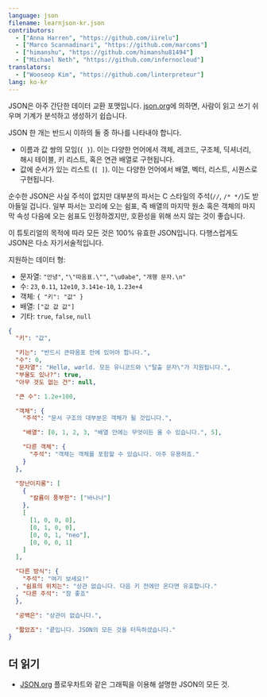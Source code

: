 ```yaml
---
language: json
filename: learnjson-kr.json
contributors:
  - ["Anna Harren", "https://github.com/iirelu"]
  - ["Marco Scannadinari", "https://github.com/marcoms"]
  - ["himanshu", "https://github.com/himanshu81494"]
  - ["Michael Neth", "https://github.com/infernocloud"]
translators:
  - ["Wooseop Kim", "https://github.com/linterpreteur"]
lang: ko-kr
---
```


JSON은 아주 간단한 데이터 교환 포맷입니다. [json.org](http://json.org/json-ko.html)에 의하면, 사람이 읽고 쓰기 쉬우며 기계가 분석하고 생성하기 쉽습니다.

JSON 한 개는 반드시 이하의 둘 중 하나를 나타내야 합니다.
* 이름과 값 쌍의 모임(`{ }`). 이는 다양한 언어에서 객체, 레코드, 구조체, 딕셔너리, 해시 테이블, 키 리스트, 혹은 연관 배열로 구현됩니다.
* 값에 순서가 있는 리스트 (`[ ]`). 이는 다양한 언어에서 배열, 벡터, 리스트, 시퀀스로 구현됩니다.

순수한 JSON은 사실 주석이 없지만 대부분의 파서는 C 스타일의 주석(`//`, `/* */`)도 받아들일 겁니다. 일부 파서는 꼬리에 오는 쉼표, 즉 배열의 마지막 원소 혹은 객체의 마지막 속성 다음에 오는 쉼표도 인정하겠지만, 호환성을 위해 쓰지 않는 것이 좋습니다.

이 튜토리얼의 목적에 따라 모든 것은 100% 유효한 JSON입니다. 다행스럽게도 JSON은 다소 자기서술적입니다.

지원하는 데이터 형:

* 문자열: `"안녕"`, `"\"따옴표.\""`, `"\u0abe"`, `"개행 문자.\n"`
* 수: `23`, `0.11`, `12e10`, `3.141e-10`, `1.23e+4`
* 객체: `{ "키": "값" }`
* 배열: `["값 값 값"]`
* 기타: `true`, `false`, `null`

```json
{
  "키": "값",

  "키는": "반드시 큰따옴표 안에 있어야 합니다.",
  "수": 0,
  "문자열": "Hellø, wørld. 모든 유니코드와 \"탈출 문자\"가 지원됩니다.",
  "부울도 있나?": true,
  "아무 것도 없는 건": null,

  "큰 수": 1.2e+100,

  "객체": {
    "주석": "문서 구조의 대부분은 객체가 될 것입니다.",

    "배열": [0, 1, 2, 3, "배열 안에는 무엇이든 올 수 있습니다.", 5],

    "다른 객체": {
      "주석": "객체는 객체를 포함할 수 있습니다. 아주 유용하죠."
    }
  },

  "장난이지롱": [
    {
      "칼륨이 풍부한": ["바나나"]
    },
    [
      [1, 0, 0, 0],
      [0, 1, 0, 0],
      [0, 0, 1, "neo"],
      [0, 0, 0, 1]
    ]
  ],

  "다른 방식": {
    "주석": "여기 보세요!"
  , "쉼표의 위치는": "상관 없습니다. 다음 키 전에만 온다면 유효합니다."
  , "다른 주석": "참 좋죠"
  },

  "공백은": "상관이 없습니다.",

  "짧았죠": "끝입니다. JSON의 모든 것을 터득하셨습니다."
}
```

## 더 읽기

* [JSON.org](http://json.org/json-ko.html) 플로우차트와 같은 그래픽을 이용해 설명한 JSON의 모든 것.
